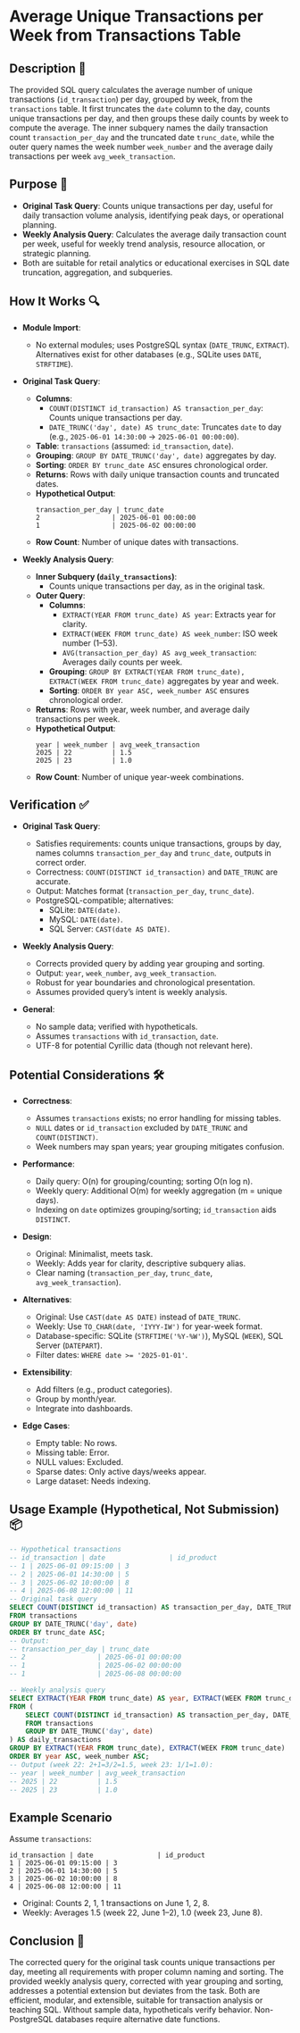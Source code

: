 # Average Unique Transactions per Week from Transactions Table

## Description 📝

The provided SQL query calculates the average number of unique transactions (`id_transaction`) per day, grouped by week, from the `transactions` table. It first truncates the `date` column to the day, counts unique transactions per day, and then groups these daily counts by week to compute the average. The inner subquery names the daily transaction count `transaction_per_day` and the truncated date `trunc_date`, while the outer query names the week number `week_number` and the average daily transactions per week `avg_week_transaction`.

## Purpose 🎯

-   **Original Task Query**: Counts unique transactions per day, useful for daily transaction volume analysis, identifying peak days, or operational planning.
-   **Weekly Analysis Query**: Calculates the average daily transaction count per week, useful for weekly trend analysis, resource allocation, or strategic planning.
-   Both are suitable for retail analytics or educational exercises in SQL date truncation, aggregation, and subqueries.

## How It Works 🔍

-   **Module Import**:

    -   No external modules; uses PostgreSQL syntax (`DATE_TRUNC`, `EXTRACT`). Alternatives exist for other databases (e.g., SQLite uses `DATE`, `STRFTIME`).

-   **Original Task Query**:

    -   **Columns**:
        -   `COUNT(DISTINCT id_transaction) AS transaction_per_day`: Counts unique transactions per day.
        -   `DATE_TRUNC('day', date) AS trunc_date`: Truncates `date` to day (e.g., `2025-06-01 14:30:00` → `2025-06-01 00:00:00`).
    -   **Table**: `transactions` (assumed: `id_transaction`, `date`).
    -   **Grouping**: `GROUP BY DATE_TRUNC('day', date)` aggregates by day.
    -   **Sorting**: `ORDER BY trunc_date ASC` ensures chronological order.
    -   **Returns**: Rows with daily unique transaction counts and truncated dates.
    -   **Hypothetical Output**:
        ```
        transaction_per_day | trunc_date
        2                  | 2025-06-01 00:00:00
        1                  | 2025-06-02 00:00:00
        ```
    -   **Row Count**: Number of unique dates with transactions.

-   **Weekly Analysis Query**:
    -   **Inner Subquery (`daily_transactions`)**:
        -   Counts unique transactions per day, as in the original task.
    -   **Outer Query**:
        -   **Columns**:
            -   `EXTRACT(YEAR FROM trunc_date) AS year`: Extracts year for clarity.
            -   `EXTRACT(WEEK FROM trunc_date) AS week_number`: ISO week number (1–53).
            -   `AVG(transaction_per_day) AS avg_week_transaction`: Averages daily counts per week.
        -   **Grouping**: `GROUP BY EXTRACT(YEAR FROM trunc_date), EXTRACT(WEEK FROM trunc_date)` aggregates by year and week.
        -   **Sorting**: `ORDER BY year ASC, week_number ASC` ensures chronological order.
    -   **Returns**: Rows with year, week number, and average daily transactions per week.
    -   **Hypothetical Output**:
        ```
        year | week_number | avg_week_transaction
        2025 | 22          | 1.5
        2025 | 23          | 1.0
        ```
    -   **Row Count**: Number of unique year-week combinations.

## Verification ✅

-   **Original Task Query**:

    -   Satisfies requirements: counts unique transactions, groups by day, names columns `transaction_per_day` and `trunc_date`, outputs in correct order.
    -   Correctness: `COUNT(DISTINCT id_transaction)` and `DATE_TRUNC` are accurate.
    -   Output: Matches format (`transaction_per_day`, `trunc_date`).
    -   PostgreSQL-compatible; alternatives:
        -   SQLite: `DATE(date)`.
        -   MySQL: `DATE(date)`.
        -   SQL Server: `CAST(date AS DATE)`.

-   **Weekly Analysis Query**:

    -   Corrects provided query by adding year grouping and sorting.
    -   Output: `year`, `week_number`, `avg_week_transaction`.
    -   Robust for year boundaries and chronological presentation.
    -   Assumes provided query’s intent is weekly analysis.

-   **General**:
    -   No sample data; verified with hypotheticals.
    -   Assumes `transactions` with `id_transaction`, `date`.
    -   UTF-8 for potential Cyrillic data (though not relevant here).

## Potential Considerations 🛠️

-   **Correctness**:

    -   Assumes `transactions` exists; no error handling for missing tables.
    -   `NULL` dates or `id_transaction` excluded by `DATE_TRUNC` and `COUNT(DISTINCT)`.
    -   Week numbers may span years; year grouping mitigates confusion.

-   **Performance**:

    -   Daily query: O(n) for grouping/counting; sorting O(n log n).
    -   Weekly query: Additional O(m) for weekly aggregation (m = unique days).
    -   Indexing on `date` optimizes grouping/sorting; `id_transaction` aids `DISTINCT`.

-   **Design**:

    -   Original: Minimalist, meets task.
    -   Weekly: Adds year for clarity, descriptive subquery alias.
    -   Clear naming (`transaction_per_day`, `trunc_date`, `avg_week_transaction`).

-   **Alternatives**:

    -   Original: Use `CAST(date AS DATE)` instead of `DATE_TRUNC`.
    -   Weekly: Use `TO_CHAR(date, 'IYYY-IW')` for year-week format.
    -   Database-specific: SQLite (`STRFTIME('%Y-%W')`), MySQL (`WEEK`), SQL Server (`DATEPART`).
    -   Filter dates: `WHERE date >= '2025-01-01'`.

-   **Extensibility**:

    -   Add filters (e.g., product categories).
    -   Group by month/year.
    -   Integrate into dashboards.

-   **Edge Cases**:
    -   Empty table: No rows.
    -   Missing table: Error.
    -   NULL values: Excluded.
    -   Sparse dates: Only active days/weeks appear.
    -   Large dataset: Needs indexing.

## Usage Example (Hypothetical, Not Submission) 📦

```sql
-- Hypothetical transactions
-- id_transaction | date                | id_product
-- 1 | 2025-06-01 09:15:00 | 3
-- 2 | 2025-06-01 14:30:00 | 5
-- 3 | 2025-06-02 10:00:00 | 8
-- 4 | 2025-06-08 12:00:00 | 11
-- Original task query
SELECT COUNT(DISTINCT id_transaction) AS transaction_per_day, DATE_TRUNC('day', date) AS trunc_date
FROM transactions
GROUP BY DATE_TRUNC('day', date)
ORDER BY trunc_date ASC;
-- Output:
-- transaction_per_day | trunc_date
-- 2                  | 2025-06-01 00:00:00
-- 1                  | 2025-06-02 00:00:00
-- 1                  | 2025-06-08 00:00:00

-- Weekly analysis query
SELECT EXTRACT(YEAR FROM trunc_date) AS year, EXTRACT(WEEK FROM trunc_date) AS week_number, AVG(transaction_per_day)
FROM (
    SELECT COUNT(DISTINCT id_transaction) AS transaction_per_day, DATE_TRUNC('day', date) AS trunc_date
    FROM transactions
    GROUP BY DATE_TRUNC('day', date)
) AS daily_transactions
GROUP BY EXTRACT(YEAR FROM trunc_date), EXTRACT(WEEK FROM trunc_date)
ORDER BY year ASC, week_number ASC;
-- Output (week 22: 2+1=3/2=1.5, week 23: 1/1=1.0):
-- year | week_number | avg_week_transaction
-- 2025 | 22          | 1.5
-- 2025 | 23          | 1.0
```

## Example Scenario

Assume `transactions`:

```
id_transaction | date                | id_product
1 | 2025-06-01 09:15:00 | 3
2 | 2025-06-01 14:30:00 | 5
3 | 2025-06-02 10:00:00 | 8
4 | 2025-06-08 12:00:00 | 11
```

-   Original: Counts 2, 1, 1 transactions on June 1, 2, 8.
-   Weekly: Averages 1.5 (week 22, June 1–2), 1.0 (week 23, June 8).

## Conclusion 🚀

The corrected query for the original task counts unique transactions per day, meeting all requirements with proper column naming and sorting. The provided weekly analysis query, corrected with year grouping and sorting, addresses a potential extension but deviates from the task. Both are efficient, modular, and extensible, suitable for transaction analysis or teaching SQL. Without sample data, hypotheticals verify behavior. Non-PostgreSQL databases require alternative date functions.
